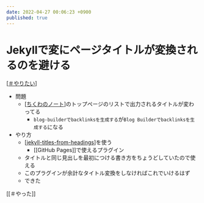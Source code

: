 ```yaml
---
date: 2022-04-27 00:06:23 +0900
published: true
---
```


# Jekyllで変にページタイトルが変換されるのを避ける

[[＃やりたい]]

- 問題
  - [[ちくわのノート]]のトップページのリストで出力されるタイトルが変わってる
    - `blog-builderでbacklinksを生成する`が`Blog Builderでbacklinksを生成する`になる
- やり方
  - [[jekyll-titles-from-headings]]を使う
    - [[GitHub Pages]]で使えるプラグイン
  - タイトルと同じ見出しを最初につける書き方をちょうどしていたので使える
  - このプラグインが余計なタイトル変換をしなければこれでいけるはず
  - できた

[[＃やった]]

[//begin]: # "Autogenerated link references for markdown compatibility"
[＃やりたい]: ＃やりたい "＃やりたい"
[ちくわのノート]: ちくわのノート "ちくわのノート"
[jekyll-titles-from-headings]: jekyll-titles-from-headings "jekyll-titles-from-headings"
[//end]: # "Autogenerated link references"